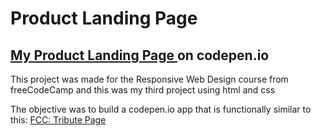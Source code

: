 # Product Landing Page

## <a href="https://codepen.io/saraiovieira/pen/VwPbyRO"> My Product Landing Page </a> on codepen.io

This project was made for the Responsive Web Design course from freeCodeCamp and this was my third project using html and css

The objective was to build a codepen.io app that is functionally similar to this: [FCC: Tribute Page](https://codepen.io/freeCodeCamp/full/RKRbwL)
